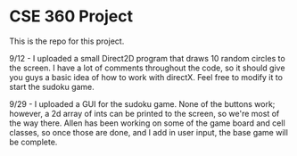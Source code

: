 CSE 360 Project
=============
This is the repo for this project.

9/12 - I uploaded a small Direct2D program that draws 10 random circles to the screen.  I have a lot of comments throughout the code, so it should give you guys a basic idea of how to work with directX.  Feel free to modify it to start the sudoku game.  

9/29 - I uploaded a GUI for the sudoku game.  None of the buttons work; however, a 2d array of ints can be printed to the screen, so we're most of the way there.  Allen has been working on some of the game board and cell classes, so once those are done, and I add in user input, the base game will be complete.
